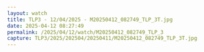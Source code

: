 ```yaml
---
layout: watch
title: TLP3 - 12/04/2025 - M20250412_082749_TLP_3T.jpg
date: 2025-04-12 08:27:49
permalink: /2025/04/12/watch/M20250412_082749_TLP_3
capture: TLP3/2025/202504/20250411/M20250412_082749_TLP_3T.jpg
---
```

